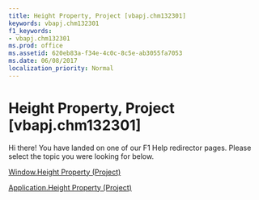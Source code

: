 ```yaml
---
title: Height Property, Project [vbapj.chm132301]
keywords: vbapj.chm132301
f1_keywords:
- vbapj.chm132301
ms.prod: office
ms.assetid: 620eb83a-f34e-4c0c-8c5e-ab3055fa7053
ms.date: 06/08/2017
localization_priority: Normal
---
```



# Height Property, Project [vbapj.chm132301]

Hi there! You have landed on one of our F1 Help redirector pages. Please select the topic you were looking for below.

[Window.Height Property (Project)](http://msdn.microsoft.com/library/4ed45f1f-c325-8a51-333c-28160d6b5f26%28Office.15%29.aspx)

[Application.Height Property (Project)](http://msdn.microsoft.com/library/e980a85d-218c-b82d-1043-9670cab23560%28Office.15%29.aspx)


